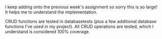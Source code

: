 I keep adding onto the previous week's assignment so sorry this is so large! It helps me to understand the implementation.

CRUD functions are tested in databasetests (plus a few additional database functions I've used in my project). All CRUD operations are tested, which I understand is considered 100% coverage.
